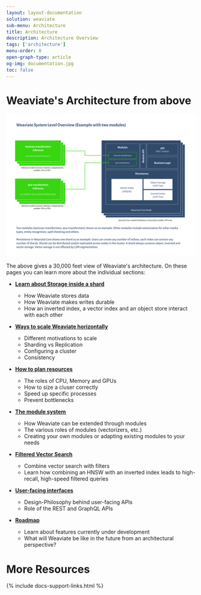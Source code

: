 ```yaml
---
layout: layout-documentation
solution: weaviate
sub-menu: Architecture
title: Architecture
description: Architecture Overview
tags: ['architecture']
menu-order: 0
open-graph-type: article
og-img: documentation.jpg
toc: false
---
```


# Weaviate's Architecture from above

[![Weaviate module APIs overview](/img/weaviate-architecture-overview.svg "Weaviate System and Architecture Overview")](/img/weaviate-architecture-overview.svg)

The above gives a 30,000 feet view of Weaviate's architecture. On these pages
you can learn more about the individual sections:

* **[Learn about Storage inside a shard](storage.html)**
  * How Weaviate stores data
  * How Weaviate makes writes durable
  * How an inverted index, a vector index and an object store interact with each other

* **[Ways to scale Weaviate horizontally](cluster.html)**
  * Different motivations to scale
  * Sharding vs Replication
  * Configuring a cluster
  * Consistency

* **[How to plan resources](resources.html)**
  * The roles of CPU, Memory and GPUs
  * How to size a cluser correctly
  * Speed up specific processes
  * Prevent bottlenecks

* **[The module system](../modules)**
  * How Weaviate can be extended through modules
  * The various roles of modules (vectorizers, etc.)
  * Creating your own modules or adapting existing modules to your needs

* **[Filtered Vector Search](prefiltering.html)**
  * Combine vector search with filters
  * Learn how combining an HNSW with an inverted index leads to high-recall, high-speed filtered queries


* **[User-facing interfaces](interface.html)**
  * Design-Philosophy behind user-facing APIs
  * Role of the REST and GraphQL APIs

* **[Roadmap](roadmap.html)**
  * Learn about features currently under development
  * What will Weaviate be like in the future from an architectural perspective?


# More Resources

{% include docs-support-links.html %}
